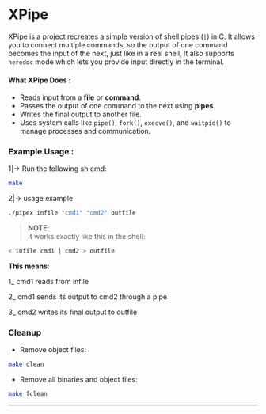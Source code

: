 # **XPipe** #
XPipe is a project recreates a simple version of shell pipes (`|`) in C. It allows you to connect multiple commands, so the output of one command becomes the input of the next, just like in a real shell, It also supports `heredoc` mode which lets you provide input directly in the terminal.

#### **What XPipe Does** : ####
* Reads input from a **file** or **command**.
* Passes the output of one command to the next using **pipes**.
* Writes the final output to another file.
* Uses system calls like `pipe()`, `fork()`, `execve()`, and `waitpid()` to manage processes and communication.

### **Example Usage** : ###
1|-> Run the following sh cmd:
```sh 
make
```
2|-> usage example
```sh 
./pipex infile "cmd1" "cmd2" outfile
```
> **NOTE**:  
> It works exactly like this in the shell:
```sh 
< infile cmd1 | cmd2 > outfile
```
**This means**:

1_ cmd1 reads from infile

2_ cmd1 sends its output to cmd2 through a pipe

3_ cmd2 writes its final output to outfile

### **Cleanup** ###
* Remove object files:
```sh
make clean
```

* Remove all binaries and object files:
```sh
make fclean
```
---
